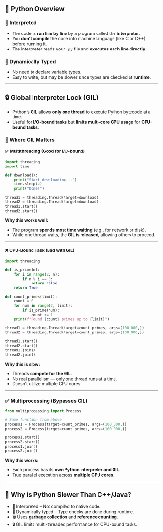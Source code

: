 ## 🐍 **Python Overview**

### 🧪 Interpreted
- The code is **run line by line** by a program called the **interpreter**.
- You **don’t compile** the code into machine language (like C or C++) before running it.
- The interpreter reads your `.py` file and **executes each line directly**.

### 🔣 Dynamically Typed
- No need to declare variable types.
- Easy to write, but may be slower since types are checked at **runtime**.

---

## 🔒 Global Interpreter Lock (GIL)

- Python’s **GIL** allows **only one thread** to execute Python bytecode at a time.
- Useful for **I/O-bound tasks** but **limits multi-core CPU usage** for **CPU-bound tasks**.

### 🔄 Where GIL Matters

#### ✅ Multithreading (Good for I/O-bound)
```python
import threading
import time

def download():
    print("Start downloading...")
    time.sleep(2)
    print("Done!")

thread1 = threading.Thread(target=download)
thread2 = threading.Thread(target=download)
thread1.start()
thread2.start()
```

**Why this works well:**
- The program **spends most time waiting** (e.g., for network or disk).
- While one thread waits, the **GIL is released**, allowing others to proceed.

---

#### ❌ CPU-Bound Task (Bad with GIL)

```python
import threading

def is_prime(n):
    for i in range(2, n):
        if n % i == 0:
            return False
    return True

def count_primes(limit):
    count = 0
    for num in range(2, limit):
        if is_prime(num):
            count += 1
    print(f"Found {count} primes up to {limit}")

thread1 = threading.Thread(target=count_primes, args=(100_000,))
thread2 = threading.Thread(target=count_primes, args=(100_000,))

thread1.start()
thread2.start()
thread1.join()
thread2.join()
```

**Why this is slow:**
- Threads **compete for the GIL**.
- No real parallelism — only one thread runs at a time.
- Doesn’t utilize multiple CPU cores.

---

### ✅ Multiprocessing (Bypasses GIL)

```python
from multiprocessing import Process

# Same function from above
process1 = Process(target=count_primes, args=(100_000,))
process2 = Process(target=count_primes, args=(100_000,))

process1.start()
process2.start()
process1.join()
process2.join()
```

**Why this works:**
- Each process has its **own Python interpreter and GIL**.
- True parallel execution across **multiple CPU cores**.

---

## 🐢 Why is Python Slower Than C++/Java?

- 🧪 Interpreted – Not compiled to native code.
- 🔣 Dynamically typed – Type checks are done during runtime.
- 🗑️ Uses **garbage collection** and **reference counting**.
- 🔒 GIL limits multi-threaded performance for CPU-bound tasks.
